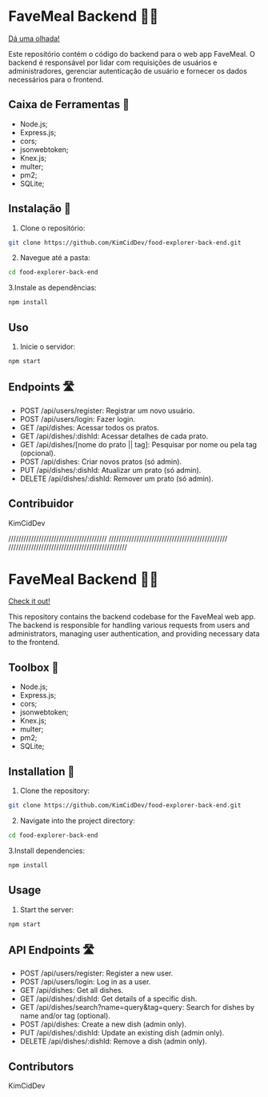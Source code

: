 # FaveMeal Backend 🥩🔪

[Dá uma olhada!](https://favemeal.netlify.app/)

Este repositório contém o código do backend para o web app FaveMeal. O backend é responsável por lidar com requisições de usuários e administradores, gerenciar autenticação de usuário e fornecer os dados necessários para o frontend.

## Caixa de Ferramentas 🧰

- Node.js;
- Express.js;
- cors;
- jsonwebtoken;
- Knex.js;
- multer;
- pm2;
- SQLite;

## Instalação 🤔

1. Clone o repositório:

```bash
git clone https://github.com/KimCidDev/food-explorer-back-end.git
```

2. Navegue até a pasta:

```bash
cd food-explorer-back-end
```

3.Instale as dependências:

```bash
npm install
```

## Uso

1. Inicie o servidor:

```bash
npm start
```

## Endpoints 🛣️

- POST /api/users/register: Registrar um novo usuário.
- POST /api/users/login: Fazer login.
- GET /api/dishes: Acessar todos os pratos.
- GET /api/dishes/:dishId: Acessar detalhes de cada prato.
- GET /api/dishes/[nome do prato || tag]: Pesquisar por nome ou pela tag (opcional).
- POST /api/dishes: Criar novos pratos (só admin).
- PUT /api/dishes/:dishId: Atualizar um prato (só admin).
- DELETE /api/dishes/:dishId: Remover um prato (só admin).

## Contribuidor

KimCidDev

///////////////////////////////////////
///////////////////////////////////////////////
///////////////////////////////////////////////

# FaveMeal Backend 🥩🔪

[Check it out!](https://favemeal.netlify.app/)

This repository contains the backend codebase for the FaveMeal web app. The backend is responsible for handling various requests from users and administrators, managing user authentication, and providing necessary data to the frontend.

## Toolbox 🧰

- Node.js;
- Express.js;
- cors;
- jsonwebtoken;
- Knex.js;
- multer;
- pm2;
- SQLite;

## Installation 🤔

1. Clone the repository:

```bash
git clone https://github.com/KimCidDev/food-explorer-back-end.git
```

2. Navigate into the project directory:

```bash
cd food-explorer-back-end
```

3.Install dependencies:

```bash
npm install
```

## Usage

1. Start the server:

```bash
npm start
```

## API Endpoints 🛣️

- POST /api/users/register: Register a new user.
- POST /api/users/login: Log in as a user.
- GET /api/dishes: Get all dishes.
- GET /api/dishes/:dishId: Get details of a specific dish.
- GET /api/dishes/search?name=query&tag=query: Search for dishes by name and/or tag (optional).
- POST /api/dishes: Create a new dish (admin only).
- PUT /api/dishes/:dishId: Update an existing dish (admin only).
- DELETE /api/dishes/:dishId: Remove a dish (admin only).

## Contributors

KimCidDev
